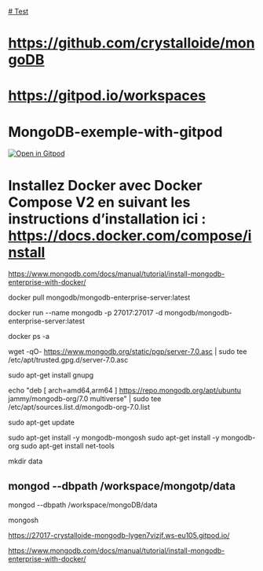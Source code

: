 [# Test](https://gitpod.io/workspaces)

# https://github.com/crystalloide/mongoDB

# https://gitpod.io/workspaces

# MongoDB-exemple-with-gitpod

[![Open in Gitpod](https://gitpod.io/button/open-in-gitpod.svg)](https://gitpod.io/#https://github.com/crystalloide/mongoDB)


#	Installez Docker avec Docker Compose V2 en suivant les instructions d’installation ici : https://docs.docker.com/compose/install


https://www.mongodb.com/docs/manual/tutorial/install-mongodb-enterprise-with-docker/

docker pull mongodb/mongodb-enterprise-server:latest


docker run --name mongodb -p 27017:27017 -d mongodb/mongodb-enterprise-server:latest

docker ps -a

wget -qO- https://www.mongodb.org/static/pgp/server-7.0.asc | sudo tee /etc/apt/trusted.gpg.d/server-7.0.asc

sudo apt-get install gnupg

echo "deb [ arch=amd64,arm64 ] https://repo.mongodb.org/apt/ubuntu jammy/mongodb-org/7.0 multiverse" | sudo tee /etc/apt/sources.list.d/mongodb-org-7.0.list

sudo apt-get update

sudo apt-get install -y mongodb-mongosh
sudo apt-get install -y mongodb-org
sudo apt-get install net-tools

mkdir data

## mongod --dbpath /workspace/mongotp/data 
mongod --dbpath /workspace/mongoDB/data 

mongosh

https://27017-crystalloide-mongodb-lygen7vizjf.ws-eu105.gitpod.io/



https://www.mongodb.com/docs/manual/tutorial/install-mongodb-enterprise-with-docker/

